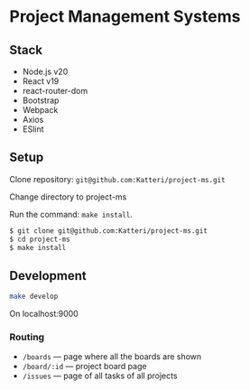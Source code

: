 # Project Management Systems

## Stack

- Node.js v20
- React v19
- react-router-dom
- Bootstrap
- Webpack
- Axios
- ESlint

## Setup

Clone repository: `git@github.com:Katteri/project-ms.git`

Change directory to project-ms

Run the command: `make install`.
```bash
$ git clone git@github.com:Katteri/project-ms.git
$ cd project-ms
$ make install
```

## Development

```bash
make develop
```

On localhost:9000

### Routing

- `/boards` — page where all the boards are shown
- `/board/:id` — project board page
- `/issues` — page of all tasks of all projects